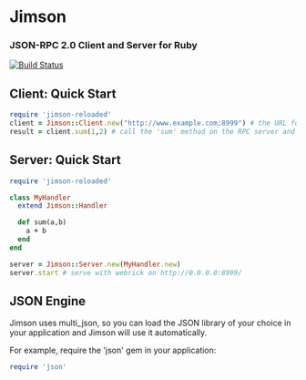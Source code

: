 # Jimson

### JSON-RPC 2.0 Client and Server for Ruby

[![Build Status](https://github.com/railslove/jimson/actions/workflows/ruby.yml/badge.svg?branch=main)](https://github.com/railslove/jimson/actions/workflows/ruby.yml)

## Client: Quick Start

```ruby
require 'jimson-reloaded'
client = Jimson::Client.new("http://www.example.com:8999") # the URL for the JSON-RPC 2.0 server to connect to
result = client.sum(1,2) # call the 'sum' method on the RPC server and save the result '3'
```

## Server: Quick Start

```ruby
require 'jimson-reloaded'

class MyHandler
  extend Jimson::Handler

  def sum(a,b)
    a + b
  end
end

server = Jimson::Server.new(MyHandler.new)
server.start # serve with webrick on http://0.0.0.0:8999/
```

## JSON Engine

Jimson uses multi\_json, so you can load the JSON library of your choice in your application and Jimson will use it automatically.

For example, require the 'json' gem in your application:

```ruby
require 'json'
```

